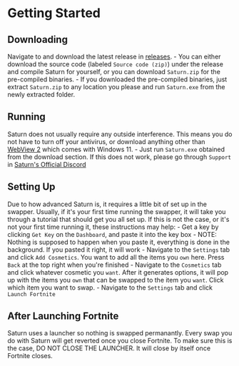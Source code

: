 # Getting Started

## Downloading
Navigate to and download the latest release in [releases](https://github.com/Tamely/SaturnSwapper/releases).
    - You can either download the source code (labeled `Source code (zip)`) under the release and compile Saturn for yourself, or you can download `Saturn.zip` for the pre-compiled binaries.
    - If you downloaded the pre-compiled binaries, just extract `Saturn.zip` to any location you please and run `Saturn.exe` from the newly extracted folder.

## Running
Saturn does not usually require any outside interference. This means you do not have to turn off your antivirus, or download anything other than [WebView 2](https://developer.microsoft.com/en-us/microsoft-edge/webview2/#download-section) which comes with Windows 11.
    - Just run `Saturn.exe` obtained from the download section. If this does not work, please go through `Support` in [Saturn's Official Discord](https://discord.gg/SaturnSwapper)

## Setting Up
Due to how advanced Saturn is, it requires a little bit of set up in the swapper. Usually, if it's your first time running the swapper, it will take you through a tutorial that should get you all set up. If this is not the case, or it's not your first time running it, these instructions may help:
    - Get a key by clicking `Get Key` on the `Dashboard`, and paste it into the key box
        - NOTE: Nothing is supposed to happen when you paste it, everything is done in the background. If you pasted it right, it will work
    - Navigate to the `Settings` tab and click `Add Cosmetics`. You want to add all the items you `own` here. Press `Back` at the top right when you're finished
    - Navigate to the `Cosmetics` tab and click whatever cosmetic you `want`. After it generates options, it will pop up with the items you `own` that can be swapped to the item you `want`. Click which item you want to swap.
    - Navigate to the `Settings` tab and click `Launch Fortnite`

## After Launching Fortnite
Saturn uses a launcher so nothing is swapped permanantly. Every swap you do with Saturn will get reverted once you close Fortnite. To make sure this is the case, DO NOT CLOSE THE LAUNCHER. It will close by itself once Fortnite closes.
